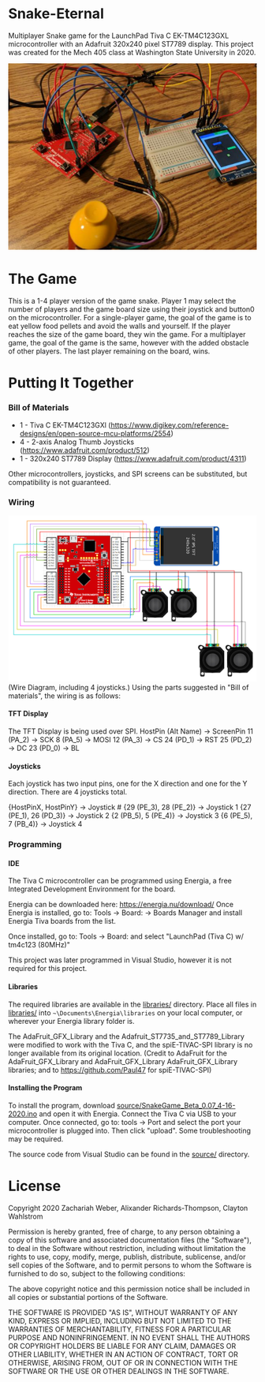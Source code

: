 # Snake-Eternal
Multiplayer Snake game for the LaunchPad Tiva C EK-TM4C123GXL microcontroller with an Adafruit 320x240 pixel ST7789 display. This project was created for the Mech 405 class at Washington State University in 2020.

![MainImage](/images/MainImage.png)

# The Game
This is a 1-4 player version of the game snake. Player 1 may select the number of players and the game board size using their joystick and button0 on the microcontroller.
For a single-player game, the goal of the game is to eat yellow food pellets and avoid the walls and yourself. If the player reaches the size of the game board, they win the game.
For a multiplayer game, the goal of the game is the same, however with the added obstacle of other players. The last player remaining on the board, wins.

# Putting It Together
### Bill of Materials
* 1 - Tiva C EK-TM4C123GXl (https://www.digikey.com/reference-designs/en/open-source-mcu-platforms/2554)
* 4 - 2-axis Analog Thumb Joysticks (https://www.adafruit.com/product/512)
* 1 - 320x240 ST7789 Display (https://www.adafruit.com/product/4311)

Other microcontrollers, joysticks, and SPI screens can be substituted, but compatibility is not guaranteed.

### Wiring

![Wire Diagram](/images/WireDiagram.jpg)
(Wire Diagram, including 4 joysticks.)
Using the parts suggested in "Bill of materials", the wiring is as follows:
#### TFT Display
The TFT Display is being used over SPI.
HostPin (Alt Name) -> ScreenPin
11 (PA_2) -> SCK
8  (PA_5) -> MOSI
12 (PA_3) -> CS
24 (PD_1) -> RST
25 (PD_2) -> DC
23 (PD_0) -> BL

#### Joysticks
Each joystick has two input pins, one for the X direction and one for the Y direction.
There are 4 joysticks total.

{HostPinX, HostPinY} -> Joystick #
{29 (PE_3), 28 (PE_2)} -> Joystick 1
{27 (PE_1), 26 (PD_3)} -> Joystick 2
{2  (PB_5), 5  (PE_4)} -> Joystick 3
{6  (PE_5), 7  (PB_4)} -> Joystick 4

### Programming
#### IDE
The Tiva C microcontroller can be programmed using Energia, a free Integrated Development Environment for the board.

Energia can be downloaded here: https://energia.nu/download/
Once Energia is installed, go to:
Tools -> Board: -> Boards Manager
and install Energia Tiva boards from the list.

Once installed, go to:
Tools -> Board:
and select "LaunchPad (Tiva C) w/ tm4c123 (80MHz)"

This project was later programmed in Visual Studio, however it is not required for this project.
#### Libraries
The required libraries are available in the [libraries/](libraries) directory.
Place all files in [libraries/](libraries) into `~\Documents\Energia\libraries` on your local computer, or wherever your Energia library folder is.

The AdaFruit_GFX_Library and the Adafruit_ST7735_and_ST7789_Library were modified to work with the Tiva C, and the spiE-TIVAC-SPI library is no longer available from its original location. (Credit to AdaFruit for the AdaFruit_GFX_Library and AdaFruit_GFX_Library AdaFruit_GFX_Library libraries; and to https://github.com/Paul47 for spiE-TIVAC-SPI)

#### Installing the Program
To install the program, download [source/SnakeGame_Beta_0.07_4-16-2020.ino](source/SnakeGame_Beta_0.07_4-16-2020.ino) and open it with Energia. Connect the Tiva C via USB to your computer. Once connected, go to:
tools -> Port
and select the port your microcontroller is plugged into.
Then click "upload".
Some troubleshooting may be required.

The source code from Visual Studio can be found in the [source/](source) directory.

# License
Copyright 2020 Zachariah Weber, Alixander Richards-Thompson, Clayton Wahlstrom

Permission is hereby granted, free of charge, to any person obtaining a copy of this software and associated documentation files (the "Software"), to deal in the Software without restriction, including without limitation the rights to use, copy, modify, merge, publish, distribute, sublicense, and/or sell copies of the Software, and to permit persons to whom the Software is furnished to do so, subject to the following conditions:

The above copyright notice and this permission notice shall be included in all copies or substantial portions of the Software.

THE SOFTWARE IS PROVIDED "AS IS", WITHOUT WARRANTY OF ANY KIND, EXPRESS OR IMPLIED, INCLUDING BUT NOT LIMITED TO THE WARRANTIES OF MERCHANTABILITY, FITNESS FOR A PARTICULAR PURPOSE AND NONINFRINGEMENT. IN NO EVENT SHALL THE AUTHORS OR COPYRIGHT HOLDERS BE LIABLE FOR ANY CLAIM, DAMAGES OR OTHER LIABILITY, WHETHER IN AN ACTION OF CONTRACT, TORT OR OTHERWISE, ARISING FROM, OUT OF OR IN CONNECTION WITH THE SOFTWARE OR THE USE OR OTHER DEALINGS IN THE SOFTWARE.
